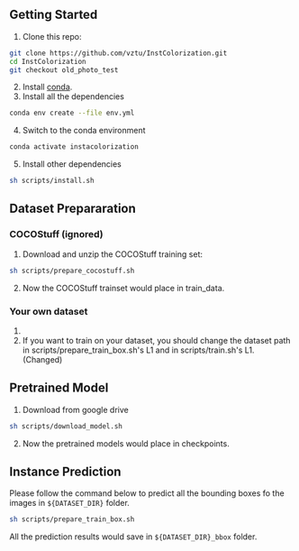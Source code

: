 ## Getting Started
1. Clone this repo:
```sh
git clone https://github.com/vztu/InstColorization.git
cd InstColorization
git checkout old_photo_test
```
2. Install [conda](https://www.anaconda.com/).
3. Install all the dependencies
```sh
conda env create --file env.yml
```
4. Switch to the conda environment
```sh
conda activate instacolorization
```
5. Install other dependencies
```sh
sh scripts/install.sh
```

## Dataset Prepararation

### COCOStuff (ignored)

1. Download and unzip the COCOStuff training set:
```sh
sh scripts/prepare_cocostuff.sh
```
2. Now the COCOStuff trainset would place in train_data.

### Your own dataset

1. 
2. If you want to train on your dataset, you should change the dataset path in scripts/prepare_train_box.sh's L1 and in scripts/train.sh's L1. (Changed)

## Pretrained Model
1. Download from google drive
```sh
sh scripts/download_model.sh
```
2. Now the pretrained models would place in checkpoints.

## Instance Prediction
Please follow the command below to predict all the bounding boxes fo the images in `${DATASET_DIR}` folder.
```sh
sh scripts/prepare_train_box.sh
```
All the prediction results would save in `${DATASET_DIR}_bbox` folder.